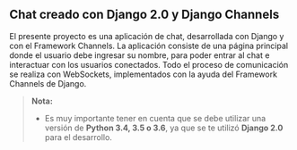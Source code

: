 ## Chat creado con Django 2.0 y Django Channels ##

El presente proyecto es una aplicación de chat, desarrollada con Django y 
con el Framework Channels. La aplicación consiste de una página principal 
donde el usuario debe ingresar su nombre, para poder entrar al chat e interactuar 
con los usuarios conectados. Todo el proceso de comunicación 
se realiza con WebSockets, implementados con la ayuda del Framework Channels de Django.


> **Nota:**
> - Es muy importante tener en cuenta que se debe utilizar una versión de **Python 3.4, 3.5 o 3.6**, ya que se te utilizó **Django 2.0** para el desarrollo.
